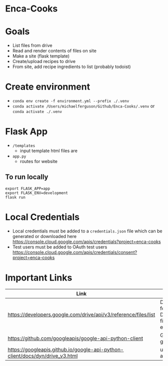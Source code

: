 # Enca-Cooks

# Goals
- List files from drive
- Read and render contents of files on site
- Make a site (flask template)
- Create/upload recipes to drive
- From site, add recipe ingredients to list (probably todoist)

# Create environment
- `conda env create -f environment.yml --prefix ./.venv`
- `conda activate /Users/michaelferguson/Github/Enca-Cooks/.venv` or `conda activate ./.venv`

# Flask App
- `/templates`
  - input template html files are 
- `app.py` 
  - routes for website

## To run locally
```
export FLASK_APP=app
export FLASK_ENV=development
flask run
```


# Local Credentials
- Local credentials must be added to a `credentials.json` file which can be generated or downloaded here https://console.cloud.google.com/apis/credentials?project=enca-cooks
- Test users must be added to OAuth test users https://console.cloud.google.com/apis/credentials/consent?project=enca-cooks

# Important Links
| Link | Comment |
| - | - |
| https://developers.google.com/drive/api/v3/reference/files/list | Documentation for Google Drive list files/folders endpoint |
| https://github.com/googleapis/google-api-python-client | Google API github page |
| https://googleapis.github.io/google-api-python-client/docs/dyn/drive_v3.html | ugly google api docs |
